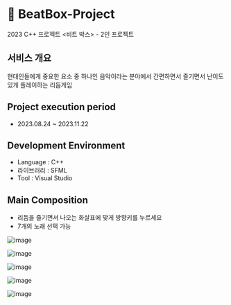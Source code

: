 # 📁 BeatBox-Project
2023 C++ 프로젝트 &lt;비트 박스> - 2인 프로젝트

## 서비스 개요
현대인들에게 중요한 요소 중 하나인 음악이라는 분야에서 간편하면서 즐기면서 난이도 있게 플레이하는 리듬게임

## Project execution period
- 2023.08.24 ~ 2023.11.22

## Development Environment
- Language : C++
- 라이브러리 : SFML
- Tool : Visual Studio

## Main Composition
- 리듬을 즐기면서 나오는 화살표에 맞게 방향키를 누르세요
- 7개의 노래 선택 가능

![image](https://github.com/MsEmily1020/BeatBox-Project/assets/121646949/63c9b863-337a-4d5b-b449-ce61d4c95565)

![image](https://github.com/MsEmily1020/BeatBox-Project/assets/121646949/72242f88-f9cc-4037-a812-8ec03e916813)

![image](https://github.com/MsEmily1020/BeatBox-Project/assets/121646949/0fc1d719-5718-4bc7-8a90-ec0f4e7042fa)

![image](https://github.com/MsEmily1020/BeatBox-Project/assets/121646949/a09d6540-9b94-4419-821b-a7efb15b277c)

![image](https://github.com/MsEmily1020/BeatBox-Project/assets/121646949/7c56622d-92ac-436f-803e-5b2e10b4a9b6)
